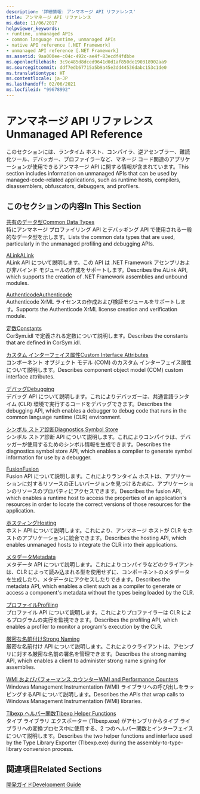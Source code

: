 ```yaml
---
description: '詳細情報: アンマネージ API リファレンス'
title: アンマネージ API リファレンス
ms.date: 11/06/2017
helpviewer_keywords:
- runtime, unmanaged APIs
- common language runtime, unmanaged APIs
- native API reference [.NET Framework]
- unmanaged API reference [.NET Framework]
ms.assetid: 9aa000ee-c04c-492c-ae4f-83ecdf4fdbbe
ms.openlocfilehash: 3c9c485d8dced9641d0d1af850de190318902aa9
ms.sourcegitcommit: ddf7edb67715a5b9a45e3dd44536dabc153c1de0
ms.translationtype: HT
ms.contentlocale: ja-JP
ms.lasthandoff: 02/06/2021
ms.locfileid: "99678992"
---
```

# <a name="unmanaged-api-reference"></a><span data-ttu-id="a5099-103">アンマネージ API リファレンス</span><span class="sxs-lookup"><span data-stu-id="a5099-103">Unmanaged API Reference</span></span>

<span data-ttu-id="a5099-104">このセクションには、ランタイム ホスト、コンパイラ、逆アセンブラー、難読化ツール、デバッガー、プロファイラーなど、マネージ コード関連のアプリケーションが使用できるアンマネージ API に関する情報が含まれています。</span><span class="sxs-lookup"><span data-stu-id="a5099-104">This section includes information on unmanaged APIs that can be used by managed-code-related applications, such as runtime hosts, compilers, disassemblers, obfuscators, debuggers, and profilers.</span></span>  
  
## <a name="in-this-section"></a><span data-ttu-id="a5099-105">このセクションの内容</span><span class="sxs-lookup"><span data-stu-id="a5099-105">In This Section</span></span>  

 [<span data-ttu-id="a5099-106">共有のデータ型</span><span class="sxs-lookup"><span data-stu-id="a5099-106">Common Data Types</span></span>](common-data-types-unmanaged-api-reference.md)  
 <span data-ttu-id="a5099-107">特にアンマネージ プロファイリング API とデバッギング API で使用される一般的なデータ型を示します。</span><span class="sxs-lookup"><span data-stu-id="a5099-107">Lists the common data types that are used, particularly in the unmanaged profiling and debugging APIs.</span></span>  
  
 [<span data-ttu-id="a5099-108">ALink</span><span class="sxs-lookup"><span data-stu-id="a5099-108">ALink</span></span>](./alink/index.md)  
 <span data-ttu-id="a5099-109">ALink API について説明します。この API は .NET Framework アセンブリおよび非バインド モジュールの作成をサポートします。</span><span class="sxs-lookup"><span data-stu-id="a5099-109">Describes the ALink API, which supports the creation of .NET Framework assemblies and unbound modules.</span></span>  
  
 [<span data-ttu-id="a5099-110">Authenticode</span><span class="sxs-lookup"><span data-stu-id="a5099-110">Authenticode</span></span>](./authenticode/index.md)  
 <span data-ttu-id="a5099-111">Authenticode XrML ライセンスの作成および検証モジュールをサポートします。</span><span class="sxs-lookup"><span data-stu-id="a5099-111">Supports the Authenticode XrML license creation and verification module.</span></span>  
  
 [<span data-ttu-id="a5099-112">定数</span><span class="sxs-lookup"><span data-stu-id="a5099-112">Constants</span></span>](constants-unmanaged-api-reference.md)  
 <span data-ttu-id="a5099-113">CorSym.idl で定義される定数について説明します。</span><span class="sxs-lookup"><span data-stu-id="a5099-113">Describes the constants that are defined in CorSym.idl.</span></span>  
  
 <span data-ttu-id="a5099-114">[カスタム インターフェイス属性](/previous-versions/dotnet/netframework-4.0/ms231946(v=vs.100))</span><span class="sxs-lookup"><span data-stu-id="a5099-114">[Custom Interface Attributes](/previous-versions/dotnet/netframework-4.0/ms231946(v=vs.100))</span></span>  
 <span data-ttu-id="a5099-115">コンポーネント オブジェクト モデル (COM) のカスタム インターフェイス属性について説明します。</span><span class="sxs-lookup"><span data-stu-id="a5099-115">Describes component object model (COM) custom interface attributes.</span></span>  
  
 [<span data-ttu-id="a5099-116">デバッグ</span><span class="sxs-lookup"><span data-stu-id="a5099-116">Debugging</span></span>](./debugging/index.md)  
 <span data-ttu-id="a5099-117">デバッグ API について説明します。これによりデバッガーは、共通言語ランタイム (CLR) 環境で実行するコードをデバッグできます。</span><span class="sxs-lookup"><span data-stu-id="a5099-117">Describes the debugging API, which enables a debugger to debug code that runs in the common language runtime (CLR) environment.</span></span>  
  
 [<span data-ttu-id="a5099-118">シンボル ストア診断</span><span class="sxs-lookup"><span data-stu-id="a5099-118">Diagnostics Symbol Store</span></span>](./diagnostics/index.md)  
 <span data-ttu-id="a5099-119">シンボル ストア診断 API について説明します。これによりコンパイラは、デバッガーが使用するためのシンボル情報を生成できます。</span><span class="sxs-lookup"><span data-stu-id="a5099-119">Describes the diagnostics symbol store API, which enables a compiler to generate symbol information for use by a debugger.</span></span>  
  
 [<span data-ttu-id="a5099-120">Fusion</span><span class="sxs-lookup"><span data-stu-id="a5099-120">Fusion</span></span>](./fusion/index.md)  
 <span data-ttu-id="a5099-121">Fusion API について説明します。これによりランタイム ホストは、アプリケーションに対するリソースの正しいバージョンを見つけるために、アプリケーションのリソースのプロパティにアクセスできます。</span><span class="sxs-lookup"><span data-stu-id="a5099-121">Describes the fusion API, which enables a runtime host to access the properties of an application's resources in order to locate the correct versions of those resources for the application.</span></span>  
  
 [<span data-ttu-id="a5099-122">ホスティング</span><span class="sxs-lookup"><span data-stu-id="a5099-122">Hosting</span></span>](./hosting/index.md)  
 <span data-ttu-id="a5099-123">ホスト API について説明します。これにより、アンマネージ ホストが CLR をホストのアプリケーションに統合できます。</span><span class="sxs-lookup"><span data-stu-id="a5099-123">Describes the hosting API, which enables unmanaged hosts to integrate the CLR into their applications.</span></span>  
  
 [<span data-ttu-id="a5099-124">メタデータ</span><span class="sxs-lookup"><span data-stu-id="a5099-124">Metadata</span></span>](./metadata/index.md)  
 <span data-ttu-id="a5099-125">メタデータ API について説明します。これによりコンパイラなどのクライアントは、CLR によって読み込まれる型を使用せずに、コンポーネントのメタデータを生成したり、メタデータにアクセスしたりできます。</span><span class="sxs-lookup"><span data-stu-id="a5099-125">Describes the metadata API, which enables a client such as a compiler to generate or access a component's metadata without the types being loaded by the CLR.</span></span>  
  
 [<span data-ttu-id="a5099-126">プロファイル</span><span class="sxs-lookup"><span data-stu-id="a5099-126">Profiling</span></span>](./profiling/index.md)  
 <span data-ttu-id="a5099-127">プロファイル API について説明します。これによりプロファイラーは CLR によるプログラムの実行を監視できます。</span><span class="sxs-lookup"><span data-stu-id="a5099-127">Describes the profiling API, which enables a profiler to monitor a program's execution by the CLR.</span></span>  
  
 [<span data-ttu-id="a5099-128">厳密な名前付け</span><span class="sxs-lookup"><span data-stu-id="a5099-128">Strong Naming</span></span>](./strong-naming/index.md)  
 <span data-ttu-id="a5099-129">厳密な名前付け API について説明します。これによりクライアントは、アセンブリに対する厳密な名前の署名を管理できます。</span><span class="sxs-lookup"><span data-stu-id="a5099-129">Describes the strong naming API, which enables a client to administer strong name signing for assemblies.</span></span>  

 [<span data-ttu-id="a5099-130">WMI およびパフォーマンス カウンター</span><span class="sxs-lookup"><span data-stu-id="a5099-130">WMI and Performance Counters</span></span>](wmi/index.md)  
 <span data-ttu-id="a5099-131">Windows Management Instrumentation (WMI) ライブラリへの呼び出しをラッピングするAPI について説明します。</span><span class="sxs-lookup"><span data-stu-id="a5099-131">Describes the APIs that wrap calls to Windows Management Instrumentation (WMI) libraries.</span></span>
  
 [<span data-ttu-id="a5099-132">Tlbexp ヘルパー関数</span><span class="sxs-lookup"><span data-stu-id="a5099-132">Tlbexp Helper Functions</span></span>](./tlbexp/index.md)  
 <span data-ttu-id="a5099-133">タイプ ライブラリ エクスポーター (Tlbexp.exe) がアセンブリからタイプ ライブラリへの変換プロセス中に使用する、2 つのヘルパー関数とインターフェイスについて説明します。</span><span class="sxs-lookup"><span data-stu-id="a5099-133">Describes the two helper functions and interface used by the Type Library Exporter (Tlbexp.exe) during the assembly-to-type-library conversion process.</span></span>  
  
## <a name="related-sections"></a><span data-ttu-id="a5099-134">関連項目</span><span class="sxs-lookup"><span data-stu-id="a5099-134">Related Sections</span></span>  

 [<span data-ttu-id="a5099-135">開発ガイド</span><span class="sxs-lookup"><span data-stu-id="a5099-135">Development Guide</span></span>](../development-guide.md)
